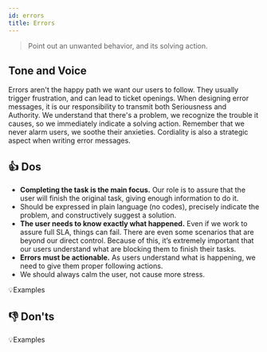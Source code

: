 ```yaml
---
id: errors
title: Errors
---
```


> Point out an unwanted behavior, and its solving action.   

## Tone and Voice

Errors aren't the happy path we want our users to follow. They usually trigger frustration, and can lead to ticket openings. When designing error messages, it is our responsibility to transmit both Seriousness and Authority. We understand that there's a problem, we recognize the trouble it causes, so we immediately indicate a solving action. Remember that we never alarm users, we soothe their anxieties. Cordiality is also a strategic aspect when writing error messages.   



## 👍 Dos

- **Completing the task is the main focus.** Our role is to assure that the user will finish the original task, giving enough information to do it.    
- Should be expressed in plain language (no codes), precisely indicate the problem, and constructively suggest a solution.    
- **The user needs to know exactly what happened.** Even if we work to assure full SLA, things can fail. There are even some scenarios that are beyond our direct control. Because of this, it’s extremely important that our users understand what are blocking them to finish their tasks.    
- **Errors must be actionable.** As users understand what is happening, we need to give them proper following actions.    
- We should always calm the user, not cause more stress.      

💡Examples


## 👎 Don'ts


💡Examples
